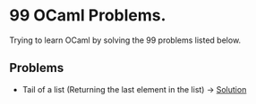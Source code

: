 # 99 OCaml Problems.
Trying to learn OCaml by solving the 99 problems listed below.

## Problems
- Tail of a list (Returning the last element in the list) -> [Solution](https://github.com/gurvirsinghbaraich/learning-ocaml/blob/main/p01.ml)
